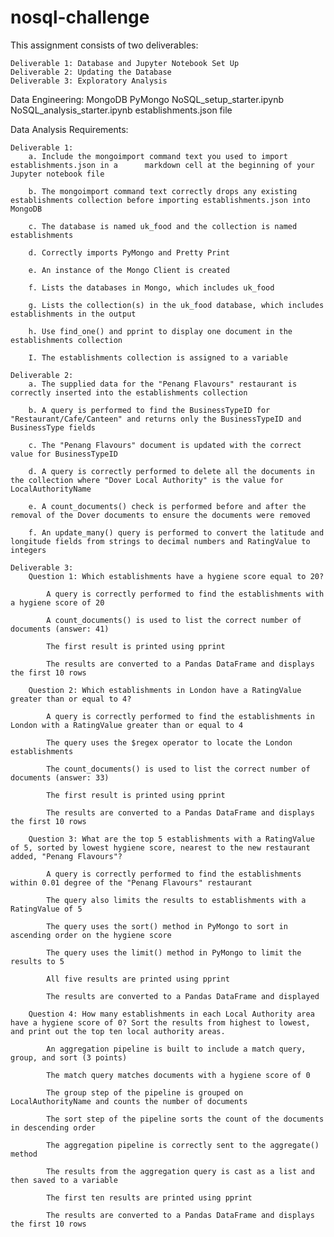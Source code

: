 # nosql-challenge

This assignment consists of two deliverables:

    Deliverable 1: Database and Jupyter Notebook Set Up
    Deliverable 2: Updating the Database
    Deliverable 3: Exploratory Analysis

Data Engineering: 
    MongoDB
    PyMongo
    NoSQL_setup_starter.ipynb 
    NoSQL_analysis_starter.ipynb 
    establishments.json file

Data Analysis Requirements:

    Deliverable 1:
        a. Include the mongoimport command text you used to import establishments.json in a      markdown cell at the beginning of your Jupyter notebook file 

        b. The mongoimport command text correctly drops any existing establishments collection before importing establishments.json into MongoDB 

        c. The database is named uk_food and the collection is named establishments 

        d. Correctly imports PyMongo and Pretty Print 

        e. An instance of the Mongo Client is created 

        f. Lists the databases in Mongo, which includes uk_food 

        g. Lists the collection(s) in the uk_food database, which includes establishments in the output 

        h. Use find_one() and pprint to display one document in the establishments collection 

        I. The establishments collection is assigned to a variable 

    Deliverable 2:
        a. The supplied data for the "Penang Flavours" restaurant is correctly inserted into the establishments collection 

        b. A query is performed to find the BusinessTypeID for "Restaurant/Cafe/Canteen" and returns only the BusinessTypeID and BusinessType fields 

        c. The "Penang Flavours" document is updated with the correct value for BusinessTypeID 

        d. A query is correctly performed to delete all the documents in the collection where "Dover Local Authority" is the value for LocalAuthorityName 

        e. A count_documents() check is performed before and after the removal of the Dover documents to ensure the documents were removed 

        f. An update_many() query is performed to convert the latitude and longitude fields from strings to decimal numbers and RatingValue to integers 

    Deliverable 3: 
        Question 1: Which establishments have a hygiene score equal to 20? 

            A query is correctly performed to find the establishments with a hygiene score of 20 

            A count_documents() is used to list the correct number of documents (answer: 41) 

            The first result is printed using pprint 

            The results are converted to a Pandas DataFrame and displays the first 10 rows 

        Question 2: Which establishments in London have a RatingValue greater than or equal to 4? 

            A query is correctly performed to find the establishments in London with a RatingValue greater than or equal to 4 

            The query uses the $regex operator to locate the London establishments 

            The count_documents() is used to list the correct number of documents (answer: 33) 

            The first result is printed using pprint 

            The results are converted to a Pandas DataFrame and displays the first 10 rows 

        Question 3: What are the top 5 establishments with a RatingValue of 5, sorted by lowest hygiene score, nearest to the new restaurant added, "Penang Flavours"? 

            A query is correctly performed to find the establishments within 0.01 degree of the "Penang Flavours" restaurant 

            The query also limits the results to establishments with a RatingValue of 5 

            The query uses the sort() method in PyMongo to sort in ascending order on the hygiene score 

            The query uses the limit() method in PyMongo to limit the results to 5 

            All five results are printed using pprint 

            The results are converted to a Pandas DataFrame and displayed 

        Question 4: How many establishments in each Local Authority area have a hygiene score of 0? Sort the results from highest to lowest, and print out the top ten local authority areas. 

            An aggregation pipeline is built to include a match query, group, and sort (3 points)

            The match query matches documents with a hygiene score of 0 

            The group step of the pipeline is grouped on LocalAuthorityName and counts the number of documents 

            The sort step of the pipeline sorts the count of the documents in descending order 

            The aggregation pipeline is correctly sent to the aggregate() method 

            The results from the aggregation query is cast as a list and then saved to a variable 

            The first ten results are printed using pprint 

            The results are converted to a Pandas DataFrame and displays the first 10 rows 

